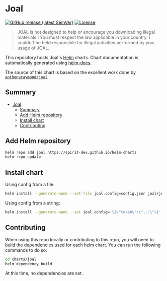 # Joal

[![GitHub release (latest SemVer)](https://img.shields.io/github/v/release/spirit-dev/helm-charts?style=for-the-badge)](https://github.com/spirit-dev/helm-charts/releases/latest)
[![License](https://img.shields.io/github/license/spirit-dev/helm-charts?style=for-the-badge)](https://opensource.org/licenses/AGPL-3.0)

> JOAL is not designed to help or encourage you downloading illegal materials ! You must respect the law applicable in your country. I couldn't be held responsible for illegal activities performed by your usage of JOAL.

This repository hosts Joal's [Helm](https://helm.sh) charts.
Chart documentation is automatically generated using [helm-docs](https://github.com/norwoodj/helm-docs).

The source of this chart is based on the excellent work done by [`anthonyraymond/joal`](https://github.com/anthonyraymond/joal)

## Summary

- [Joal](#joal)
  - [Summary](#summary)
  - [Add Helm repository](#add-helm-repository)
  - [Install chart](#install-chart)
  - [Contributing](#contributing)

## Add Helm repository

```bash
helm repo add joal https://spirit-dev.github.io/helm-charts
helm repo update
```

## Install chart

Using config from a file:

```bash
helm install --generate-name --set-file joal.config=config.json joal/joal
```

Using config from a string:

```bash
helm install --generate-name --set joal.config='\{\"token\":\"...\"\}' joal/joal
```

## Contributing

When using this repo locally or contributing to this repo, you will need to build the dependencies used for each helm chart.
You can run the following commands to do so:

```bash
cd charts/joal
helm dependency build
```

At this time, no dependencies are set.
